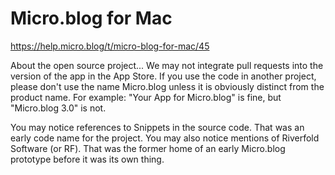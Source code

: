# Micro.blog for Mac

https://help.micro.blog/t/micro-blog-for-mac/45

About the open source project... We may not integrate pull requests into the version of the app in the App Store. If you use the code in another project, please don't use the name Micro.blog unless it is obviously distinct from the product name. For example: "Your App for Micro.blog" is fine, but "Micro.blog 3.0" is not.

You may notice references to Snippets in the source code. That was an early code name for the project. You may also notice mentions of Riverfold Software (or RF). That was the former home of an early Micro.blog prototype before it was its own thing.

